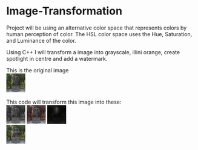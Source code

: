# Image-Transformation
Project will be using an alternative color space that represents colors by human perception of color. The HSL color space uses the Hue, Saturation, and Luminance of the color. 

Using C++ I will transform a image into grayscale, illini orange, create spotlight in centre and add a watermark.

This is the original image<br>
<img src="https://raw.githubusercontent.com/Iltwats/Image-Transformation/master/alma.png" width="50" height="50">

This code will transform this image into these:<br>
<img src="https://raw.githubusercontent.com/Iltwats/Image-Transformation/master/Result/out-grayscale.png" width="50" height="50">
<img src="https://raw.githubusercontent.com/Iltwats/Image-Transformation/master/Result/out-illinify.png" width="50" height="50">
<img src="https://raw.githubusercontent.com/Iltwats/Image-Transformation/master/Result/out-spotlight.png" width="50" height="50"><br>
<img src="https://raw.githubusercontent.com/Iltwats/Image-Transformation/master/Result/out-watermark.png" width="50" height="50">





